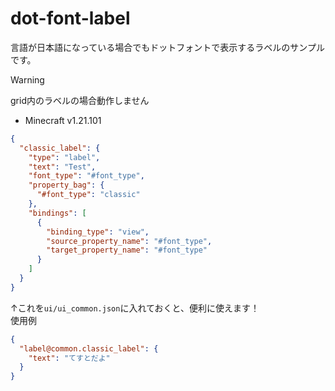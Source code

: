 # dot-font-label
言語が日本語になっている場合でもドットフォントで表示するラベルのサンプルです。

> [!WARNING]
> grid内のラベルの場合動作しません

- Minecraft v1.21.101

```json
{
  "classic_label": {
    "type": "label",
    "text": "Test",
    "font_type": "#font_type",
    "property_bag": {
      "#font_type": "classic"
    },
    "bindings": [
      {
        "binding_type": "view",
        "source_property_name": "#font_type",
        "target_property_name": "#font_type"
      }
    ]
  }
}
```
↑これを`ui/ui_common.json`に入れておくと、便利に使えます！  
使用例

```json
{
  "label@common.classic_label": {
    "text": "てすとだよ"
  }
}
```
